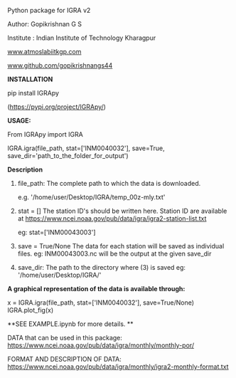 Python package for IGRA v2

Author: Gopikrishnan G S

Institute : Indian Institute of Technology Kharagpur

www.atmoslabiitkgp.com

www.github.com/gopikrishnangs44



**INSTALLATION**

pip install IGRApy

(https://pypi.org/project/IGRApy/)

**USAGE:**

From IGRApy import IGRA

IGRA.igra(file_path, stat=['INM0040032'], save=True, save_dir='path_to_the_folder_for_output')

**Description**

1. file_path: The complete path to which the data is downloaded.

    e.g. '/home/user/Desktop/IGRA/temp_00z-mly.txt'

2. stat = []
    The station ID's should be written here.
    Station ID are available at  https://www.ncei.noaa.gov/pub/data/igra/igra2-station-list.txt

    eg: stat=['INM00043003']

3. save = True/None
    The data for each station will be saved as individual files.
    eg: INM00043003.nc will be the output at the given save_dir 

4. save_dir: The path to the directory where (3) is saved
    eg: '/home/user/Desktop/IGRA/'


**A graphical representation of the data is available through:**

x = IGRA.igra(file_path, stat=['INM0040032'], save=True/None)
IGRA.plot_fig(x)

**SEE EXAMPLE.ipynb for more details.
**

DATA that can be used in this package:
https://www.ncei.noaa.gov/pub/data/igra/monthly/monthly-por/

FORMAT AND DESCRIPTION OF DATA: https://www.ncei.noaa.gov/pub/data/igra/monthly/igra2-monthly-format.txt


